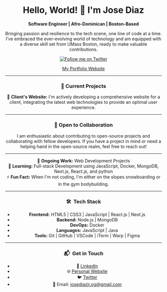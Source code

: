 <div align="center">

# **Hello, World! 👋 I'm Jose Diaz**

**Software Engineer | Afro-Dominican | Boston-Based**

Bringing passion and resilience to the tech scene, one line of code at a time. I’ve embraced the ever-evolving world of technology and am equipped with a diverse skill set from UMass Boston, ready to make valuable contributions.

<a href="https://twitter.com/diazjosedev" target="_blank"><img src="https://img.shields.io/twitter/follow/diazjosedev?style=social" alt="Follow me on Twitter"></a>

[My Portfolio Website](https://josediazdev.com)

---

### 🚀 **Current Projects**

🔧 **Client's Website:** I'm actively developing a comprehensive website for a client, integrating the latest web technologies to provide an optimal user experience.

---

### 🤝 **Open to Collaboration**

I am enthusiastic about contributing to open-source projects and collaborating with fellow developers. If you have a project in mind or need a helping hand in the open-source realm, feel free to reach out!

---

🔭 **Ongoing Work:** Web Development Projects  
🌱 **Learning:** Full-stack Development using JavaScript, Docker, MongoDB, Next.js, React.js, and python  
⚡ **Fun Fact:** When I'm not coding, I'm either on the slopes snowboarding or in the gym bodybuilding.

---

### 🛠 **&nbsp;Tech Stack**

- **Frontend:** HTML5 | CSS3 | JavaScript | React.js | Next.js
- **Backend:** Node.js | MongoDB
- **DevOps:** Docker
- **Languages:** JavaScript | Java
- **Tools:** Git | GitHub | VSCode | iTerm | Warp | Figma

---

### 📬 **&nbsp;Get in Touch**

- 💼 [LinkedIn](https://linkedin.com/in/josediazdev)
- 🌐 [Personal Website](https://josediazdev.com)
- 🐦 [Twitter](https://twitter.com/diazjosedev)
- 📧 Email: josediazjr.og@gmail.com
<!-- - 📝 [Blog](YOUR_BLOG_LINK) (🔜 Coming Soon!) -->

</div>
